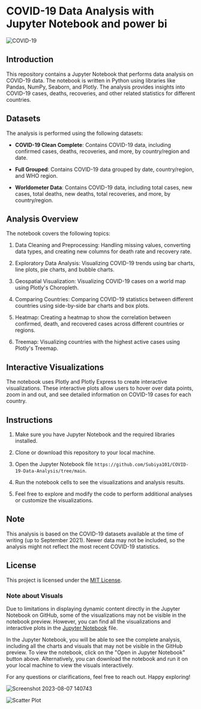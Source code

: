 
# COVID-19 Data Analysis with Jupyter Notebook and power bi

![COVID-19](https://img.shields.io/badge/COVID--19-Data%20Analysis-blue)

## Introduction

This repository contains a Jupyter Notebook that performs data analysis on COVID-19 data. The notebook is written in Python using libraries like Pandas, NumPy, Seaborn, and Plotly. The analysis provides insights into COVID-19 cases, deaths, recoveries, and other related statistics for different countries.

## Datasets

The analysis is performed using the following datasets:

- **COVID-19 Clean Complete**: Contains COVID-19 data, including confirmed cases, deaths, recoveries, and more, by country/region and date.

- **Full Grouped**: Contains COVID-19 data grouped by date, country/region, and WHO region.

- **Worldometer Data**: Contains COVID-19 data, including total cases, new cases, total deaths, new deaths, total recoveries, and more, by country/region.

## Analysis Overview

The notebook covers the following topics:

1. Data Cleaning and Preprocessing: Handling missing values, converting data types, and creating new columns for death rate and recovery rate.

2. Exploratory Data Analysis: Visualizing COVID-19 trends using bar charts, line plots, pie charts, and bubble charts.

3. Geospatial Visualization: Visualizing COVID-19 cases on a world map using Plotly's Choropleth.

4. Comparing Countries: Comparing COVID-19 statistics between different countries using side-by-side bar charts and box plots.

5. Heatmap: Creating a heatmap to show the correlation between confirmed, death, and recovered cases across different countries or regions.

6. Treemap: Visualizing countries with the highest active cases using Plotly's Treemap.

## Interactive Visualizations

The notebook uses Plotly and Plotly Express to create interactive visualizations. These interactive plots allow users to hover over data points, zoom in and out, and see detailed information on COVID-19 cases for each country.

## Instructions

1. Make sure you have Jupyter Notebook and the required libraries installed.

2. Clone or download this repository to your local machine.

3. Open the Jupyter Notebook file `https://github.com/Subiya101/COVID-19-Data-Analysis/tree/main`.

4. Run the notebook cells to see the visualizations and analysis results.

5. Feel free to explore and modify the code to perform additional analyses or customize the visualizations.

## Note

This analysis is based on the COVID-19 datasets available at the time of writing (up to September 2021). Newer data may not be included, so the analysis might not reflect the most recent COVID-19 statistics.

## License

This project is licensed under the [MIT License](LICENSE).

### Note about Visuals

Due to limitations in displaying dynamic content directly in the Jupyter Notebook on GitHub, some of the visualizations may not be visible in the notebook preview. However, you can find all the visualizations and interactive plots in the [Jupyter Notebook](https://github.com/Subiya101/COVID-19-Data-Analysis/blob/main/covid-19.ipynb) file.

In the Jupyter Notebook, you will be able to see the complete analysis, including all the charts and visuals that may not be visible in the GitHub preview. To view the notebook, click on the "Open in Jupyter Notebook" button above. Alternatively, you can download the notebook and run it on your local machine to view the visuals interactively.

For any questions or clarifications, feel free to reach out. Happy exploring!


![Screenshot 2023-08-07 140743](https://github.com/Subiya101/COVID-19-Data-Analysis/assets/136356321/29a9c3b8-113b-4e6d-b639-d4e45833e1e3)


![Scatter Plot](https://github.com/Subiya101/COVID-19-Data-Analysis/assets/136356321/bb7fc6bc-f252-4dec-bfa8-f90ec5a01372)
